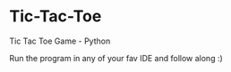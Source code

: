 # Tic-Tac-Toe
Tic Tac Toe Game - Python

Run the program in any of your fav IDE and follow along :)

